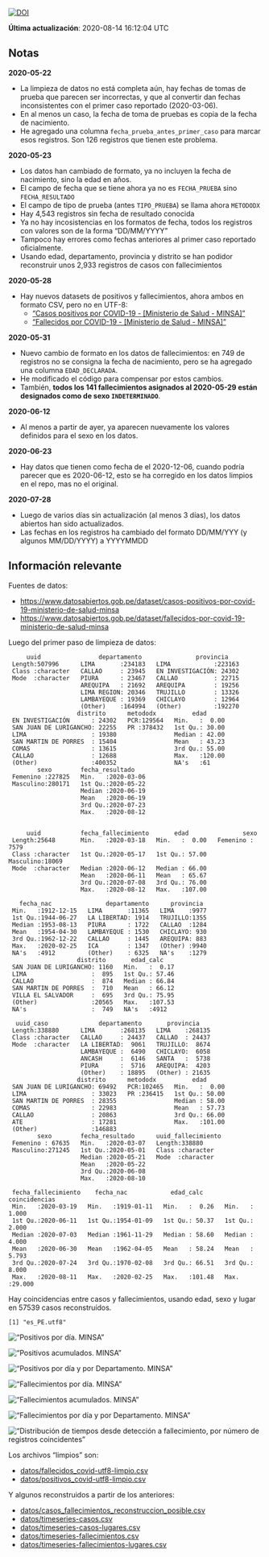 [![DOI](https://zenodo.org/badge/266025854.svg)](https://zenodo.org/badge/latestdoi/266025854)

**Última actualización**: 2020-08-14 16:12:04 UTC

Notas
-----

**2020-05-22**

-   La limpieza de datos no está completa aún, hay fechas de tomas de
    prueba que parecen ser incorrectas, y que al convertir dan fechas
    inconsistentes con el primer caso reportado (2020-03-06).
-   En al menos un caso, la fecha de toma de pruebas es copia de la
    fecha de nacimiento.
-   He agregado una columna `fecha_prueba_antes_primer_caso` para marcar
    esos registros. Son 126 registros que tienen este problema.

**2020-05-23**

-   Los datos han cambiado de formato, ya no incluyen la fecha de
    nacimiento, sino la edad en años.
-   El campo de fecha que se tiene ahora ya no es `FECHA_PRUEBA` sino
    `FECHA_RESULTADO`
-   El campo de tipo de prueba (antes `TIPO_PRUEBA`) se llama ahora
    `METODODX`
-   Hay 4,543 registros sin fecha de resultado conocida
-   Ya no hay incosistencias en los formatos de fecha, todos los
    registros con valores son de la forma “DD/MM/YYYY”
-   Tampoco hay errores como fechas anteriores al primer caso reportado
    oficialmente.
-   Usando edad, departamento, provincia y distrito se han podidor
    reconstruir unos 2,933 registros de casos con fallecimientos

**2020-05-28**

-   Hay nuevos datasets de positivos y fallecimientos, ahora ambos en
    formato CSV, pero no en UTF-8:
    -   [“Casos positivos por COVID-19 - \[Ministerio de Salud -
        MINSA\]”](https://www.datosabiertos.gob.pe/dataset/casos-positivos-por-covid-19-ministerio-de-salud-minsa)
    -   [“Fallecidos por COVID-19 - \[Ministerio de Salud -
        MINSA\]”](https://www.datosabiertos.gob.pe/dataset/fallecidos-por-covid-19-ministerio-de-salud-minsa)

**2020-05-31**

-   Nuevo cambio de formato en los datos de fallecimientos: en 749 de
    registros no se consigna la fecha de nacimiento, pero se ha agregado
    una columna `EDAD_DECLARADA`.
-   He modificado el código para compensar por estos cambios.
-   También, **todos los 141 fallecimientos asignados al 2020-05-29
    están designados como de sexo `INDETERMINADO`**.

**2020-06-12**

-   Al menos a partir de ayer, ya aparecen nuevamente los valores
    definidos para el sexo en los datos.

**2020-06-23**

-   Hay datos que tienen como fecha de el 2020-12-06, cuando podría
    parecer que es 2020-06-12, esto se ha corregido en los datos limpios
    en el repo, mas no el original.

**2020-07-28**

-   Luego de varios días sin actualización (al menos 3 días), los datos
    abiertos han sido actualizados.
-   Las fechas en los registros ha cambiado del formato DD/MM/YYY (y
    algunos MM/DD/YYYY) a YYYYMMDD

Información relevante
---------------------

Fuentes de datos:

-   <a href="https://www.datosabiertos.gob.pe/dataset/casos-positivos-por-covid-19-ministerio-de-salud-minsa" class="uri">https://www.datosabiertos.gob.pe/dataset/casos-positivos-por-covid-19-ministerio-de-salud-minsa</a>
-   <a href="https://www.datosabiertos.gob.pe/dataset/fallecidos-por-covid-19-ministerio-de-salud-minsa" class="uri">https://www.datosabiertos.gob.pe/dataset/fallecidos-por-covid-19-ministerio-de-salud-minsa</a>

Luego del primer paso de limpieza de datos:

         uuid                departamento               provincia     
     Length:507996      LIMA       :234183   LIMA            :223163  
     Class :character   CALLAO     : 23945   EN INVESTIGACIÓN: 24302  
     Mode  :character   PIURA      : 23467   CALLAO          : 22715  
                        AREQUIPA   : 21692   AREQUIPA        : 19256  
                        LIMA REGION: 20346   TRUJILLO        : 13326  
                        LAMBAYEQUE : 19369   CHICLAYO        : 12964  
                        (Other)    :164994   (Other)         :192270  
                       distrito      metododx          edad       
     EN INVESTIGACIÓN      : 24302   PCR:129564   Min.   :  0.00  
     SAN JUAN DE LURIGANCHO: 22255   PR :378432   1st Qu.: 30.00  
     LIMA                  : 19380                Median : 42.00  
     SAN MARTIN DE PORRES  : 15404                Mean   : 43.23  
     COMAS                 : 13615                3rd Qu.: 55.00  
     CALLAO                : 12688                Max.   :120.00  
     (Other)               :400352                NA's   :61      
            sexo        fecha_resultado     
     Femenino :227825   Min.   :2020-03-06  
     Masculino:280171   1st Qu.:2020-05-22  
                        Median :2020-06-19  
                        Mean   :2020-06-19  
                        3rd Qu.:2020-07-23  
                        Max.   :2020-08-12  
                                            

         uuid           fecha_fallecimiento       edad               sexo      
     Length:25648       Min.   :2020-03-18   Min.   :  0.00   Femenino : 7579  
     Class :character   1st Qu.:2020-05-17   1st Qu.: 57.00   Masculino:18069  
     Mode  :character   Median :2020-06-12   Median : 66.00                    
                        Mean   :2020-06-11   Mean   : 65.67                    
                        3rd Qu.:2020-07-08   3rd Qu.: 76.00                    
                        Max.   :2020-08-12   Max.   :107.00                    
                                                                               
       fecha_nac               departamento      provincia   
     Min.   :1912-12-15   LIMA       :11365   LIMA    :9977  
     1st Qu.:1944-06-27   LA LIBERTAD: 1914   TRUJILLO:1355  
     Median :1953-08-13   PIURA      : 1722   CALLAO  :1284  
     Mean   :1954-04-30   LAMBAYEQUE : 1530   CHICLAYO: 930  
     3rd Qu.:1962-12-22   CALLAO     : 1445   AREQUIPA: 883  
     Max.   :2020-02-25   ICA        : 1347   (Other) :9940  
     NA's   :4912         (Other)    : 6325   NA's    :1279  
                       distrito       edad_calc     
     SAN JUAN DE LURIGANCHO: 1160   Min.   :  0.17  
     LIMA                  :  895   1st Qu.: 57.46  
     CALLAO                :  874   Median : 66.84  
     SAN MARTIN DE PORRES  :  710   Mean   : 66.12  
     VILLA EL SALVADOR     :  695   3rd Qu.: 75.95  
     (Other)               :20565   Max.   :107.53  
     NA's                  :  749   NA's   :4912    

      uuid_caso              departamento       provincia     
     Length:338880      LIMA       :268135   LIMA    :268135  
     Class :character   CALLAO     : 24437   CALLAO  : 24437  
     Mode  :character   LA LIBERTAD:  9061   TRUJILLO:  8674  
                        LAMBAYEQUE :  6490   CHICLAYO:  6058  
                        ANCASH     :  6146   SANTA   :  5738  
                        PIURA      :  5716   AREQUIPA:  4203  
                        (Other)    : 18895   (Other) : 21635  
                       distrito      metododx          edad       
     SAN JUAN DE LURIGANCHO: 69492   PCR:102465   Min.   :  0.00  
     LIMA                  : 33023   PR :236415   1st Qu.: 50.00  
     SAN MARTIN DE PORRES  : 28355                Median : 58.00  
     COMAS                 : 22983                Mean   : 57.73  
     CALLAO                : 20863                3rd Qu.: 66.00  
     ATE                   : 17281                Max.   :101.00  
     (Other)               :146883                                
            sexo        fecha_resultado      uuid_fallecimiento
     Femenino : 67635   Min.   :2020-03-07   Length:338880     
     Masculino:271245   1st Qu.:2020-05-01   Class :character  
                        Median :2020-05-21   Mode  :character  
                        Mean   :2020-05-22                     
                        3rd Qu.:2020-06-08                     
                        Max.   :2020-08-10                     
                                                               
     fecha_fallecimiento    fecha_nac            edad_calc      coincidencias   
     Min.   :2020-03-19   Min.   :1919-01-11   Min.   :  0.26   Min.   : 1.000  
     1st Qu.:2020-06-11   1st Qu.:1954-01-09   1st Qu.: 50.37   1st Qu.: 2.000  
     Median :2020-07-03   Median :1961-11-29   Median : 58.60   Median : 4.000  
     Mean   :2020-06-30   Mean   :1962-04-05   Mean   : 58.24   Mean   : 5.793  
     3rd Qu.:2020-07-24   3rd Qu.:1970-02-08   3rd Qu.: 66.51   3rd Qu.: 8.000  
     Max.   :2020-08-11   Max.   :2020-02-25   Max.   :101.48   Max.   :29.000  
                                                                                

Hay coincidencias entre casos y fallecimientos, usando edad, sexo y
lugar en 57539 casos reconstruídos.

    [1] "es_PE.utf8"

![“Positivos por día. MINSA”](plots/positivos-por-dia-minsa.png)

![“Positivos acumulados. MINSA”](plots/positivos-acumulados-minsa.png)

![“Positivos por día y por Departamento.
MINSA”](plots/positivos-diarios-por-departamento-minsa.png)

![“Fallecimientos por día.
MINSA”](plots/fallecimientos-por-dia-minsa.png)

![“Fallecimientos acumulados.
MINSA”](plots/fallecimientos-acumulados-minsa.png)

![“Fallecimientos por día y por Departamento.
MINSA”](plots/fallecimientos-diarios-por-departamento-minsa.png)

![“Distribución de tiempos desde detección a fallecimiento, por número
de registros
coincidentes”](plots/deteccion-fallecimiento-por-coincidentes.png)

Los archivos “limpios” son:

-   [datos/fallecidos\_covid-utf8-limpio.csv](datos/fallecidos_covid-utf8-limpio.csv)
-   [datos/positivos\_covid-utf8-limpio.csv](datos/positivos_covid-utf8-limpio.csv)

Y algunos reconstruidos a partir de los anteriores:

-   [datos/casos\_fallecimientos\_reconstruccion\_posible.csv](datos/casos_fallecimientos_reconstruccion_posible.csv)
-   [datos/timeseries-casos.csv](datos/timeseries-casos.csv)
-   [datos/timeseries-casos-lugares.csv](datos/timeseries-casos-lugares.csv)
-   [datos/timeseries-fallecimientos.csv](datos/timeseries-fallecimientos.csv)
-   [datos/timeseries-fallecimientos-lugares.csv](datos/timeseries-fallecimientos-lugares.csv)
